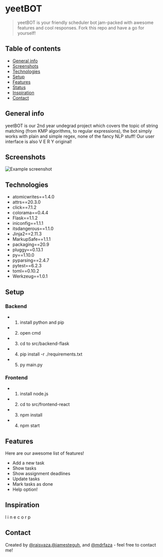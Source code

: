 # yeetBOT
> yeetBOT is your friendly scheduler bot jam-packed with awesome features and cool responses. Fork this repo and have a go for yourself!

## Table of contents
* [General info](#general-info)
* [Screenshots](#screenshots)
* [Technologies](#technologies)
* [Setup](#setup)
* [Features](#features)
* [Status](#status)
* [Inspiration](#inspiration)
* [Contact](#contact)

## General info
yeetBOT is our 2nd year undegrad project which covers the topic of string matching (from KMP algorithms, to regular expressions), the bot simply works with plain and simple regex, none of the fancy NLP stuff! Our user interface is also V E R Y original!

## Screenshots
![Example screenshot](https://i.ibb.co/BNKYHQ7/Screenshot-2021-04-28-225223.jpg)

## Technologies
* atomicwrites==1.4.0
* attrs==20.3.0
* click==7.1.2
* colorama==0.4.4
* Flask==1.1.2
* iniconfig==1.1.1
* itsdangerous==1.1.0
* Jinja2==2.11.3
* MarkupSafe==1.1.1
* packaging==20.9
* pluggy==0.13.1
* py==1.10.0
* pyparsing==2.4.7
* pytest==6.2.3
* toml==0.10.2
* Werkzeug==1.0.1

## Setup
### Backend
* 1. install python and pip
* 2. open cmd
* 3. cd to src/backend-flask
* 4. pip install -r ./requirements.txt
* 5. py main.py

### Frontend
* 1. install node.js
* 2. cd to src/frontend-react
* 3. npm install
* 4. npm start


## Features
Here are our awesome list of features!
* Add a new task
* Show tasks
* Show assignment deadlines
* Update tasks
* Mark tasks as done
* Help option!


## Inspiration
l i n e c o r p 

## Contact
Created by [@raisvaza](https://www.github.com/raisvaza),[@jamesteguh](https://www.github.com/jamesteguh), and [@mdrfaza](https://www.github.com/mdrfaza) - feel free to contact me!
